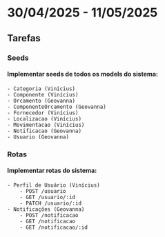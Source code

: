 # 30/04/2025 - 11/05/2025

## Tarefas

### Seeds

#### Implementar seeds de todos os models do sistema:
    - Categoria (Vinícius)
    - Componente (Vinícius)
    - Orcamento (Geovanna)
    - ComponenteOrcamento (Geovanna)
    - Fornecedor (Vinícius)
    - Localizacao (Vinícius)
    - Movimentacao (Vinícius)
    - Notificacao (Geovanna)
    - Usuario (Geovanna)

### Rotas

#### Implementar rotas do sistema:
    - Perfil de Usuário (Vinícius)
        - POST /usuario
        - GET /usuario/:id
        - PATCH /usuario/:id
    - Notificações (Geovanna)
        - POST /notificacao
        - GET /notificacao
        - GET /notificacao/:id
